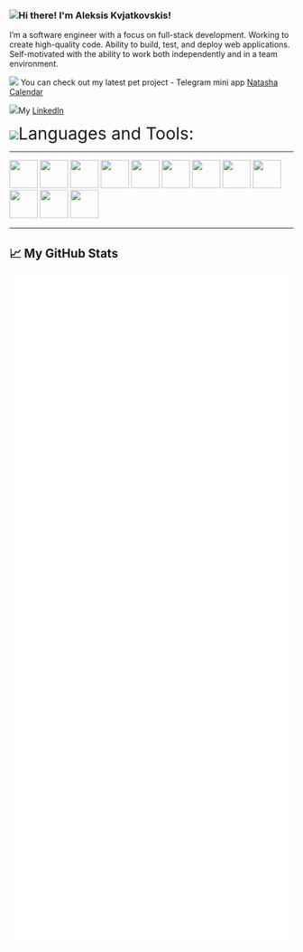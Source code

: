 ### <img src = "https://raw.githubusercontent.com/MartinHeinz/MartinHeinz/master/wave.gif" width = 30px>Hi there! I'm Aleksis Kvjatkovskis!

I’m a software engineer with a focus on full-stack development. Working to create high-quality code. Ability to build, test, and deploy web applications. Self-motivated with the ability to work both independently and in a team environment.


<img src="https://media.tenor.com/DloYoakaD_UAAAAi/backhand-index-pointing-right-joypixels.gif" width="30px"> You can check out my latest pet project - Telegram mini app <a href="https://github.com/dordje21/WomensCalendar-Natasha" target="_blank">Natasha Calendar</a></div>

<img src="https://media3.giphy.com/media/W1NW6AaPglSMRnP2Qv/giphy.gif?cid=6c09b9522iqukk1b8xu3qgjggl3i3pb2v80bstjbe8ihays8&rid=giphy.gif&ct=s" width="30px">My <a href="https://www.linkedin.com/in/aleksis-kvjatkovskis/" target="_blank">LinkedIn</a></div>

<div style="font-size:30px"><img src="https://i.pinimg.com/originals/a8/07/4e/a8074e95d5f7f8d65205bb77e0546b63.gif" width="29px">Languages and Tools: </div>

---

<img src="https://cdn.worldvectorlogo.com/logos/c--4.svg" width="50" height="50"/> <img src="https://cdn.worldvectorlogo.com/logos/logo-javascript.svg" width="50" height="50"/> <img src="https://cdn.worldvectorlogo.com/logos/typescript.svg" width="50" height="50"/> <img src="https://cdn.worldvectorlogo.com/logos/mysql-3.svg"  width="50" height="50"/>  <img src="https://cdn.worldvectorlogo.com/logos/dot-net-core-7.svg" width="50" height="50"/> <img src="https://cdn.worldvectorlogo.com/logos/git.svg" width="50" height="50"/> <img src="https://cdn.worldvectorlogo.com/logos/angular-icon-1.svg" width="50" height="50"/> <img src="https://cdn.worldvectorlogo.com/logos/html-1.svg" width="50" height="50"/> <img src="https://cdn.worldvectorlogo.com/logos/css-3.svg" width="50" height="50"/> <img src="https://cdn.worldvectorlogo.com/logos/nodejs-2.svg" width="50" height="50"/> <img src="https://cdn.worldvectorlogo.com/logos/adobe-photoshop-2.svg" width="50" height="50"/> <img src="https://cdn.worldvectorlogo.com/logos/visual-studio-code-1.svg" width="50" height="50"/>

---


## &#x1f4c8; My GitHub Stats

![](https://raw.githubusercontent.com/AlexisKv/Statistic/master/generated/overview.svg#gh-dark-mode-only)
![](https://raw.githubusercontent.com/AlexisKv/Statistic/master/generated/overview.svg#gh-light-mode-only)
![](https://raw.githubusercontent.com/AlexisKv/Statistic/master/generated/languages.svg#gh-dark-mode-only)
![](https://raw.githubusercontent.com/AlexisKv/Statistic/master/generated/languages.svg#gh-light-mode-only)
